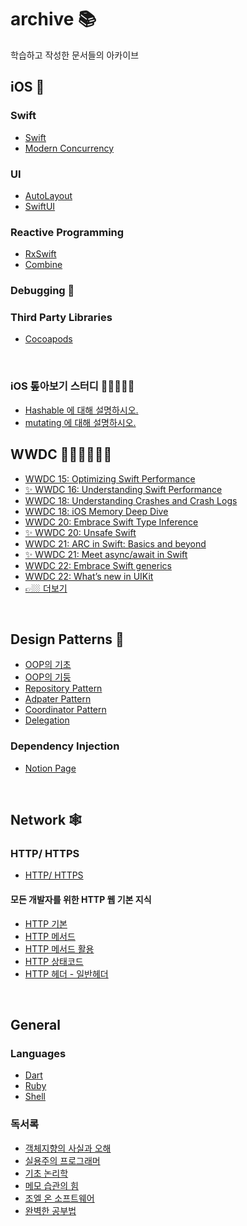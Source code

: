 # archive 📚
학습하고 작성한 문서들의 아카이브 

## iOS 🍎
### Swift
- [Swift](https://marsh-flavor-e1c.notion.site/Swift-ca78480ec0934dd7ae2553cab74e32e9)
- [Modern Concurrency](https://marsh-flavor-e1c.notion.site/Concurrency-4d7aa5ae54994b3989119a5d4bdea87a)
### UI
- [AutoLayout](https://marsh-flavor-e1c.notion.site/AutoLayout-7e7a62af283a4b3b8704dfb7afd84edb)
- [SwiftUI](https://marsh-flavor-e1c.notion.site/SwiftUI-483788fdf4ec40698ea382c544f332a9)
### Reactive Programming
- [RxSwift](https://marsh-flavor-e1c.notion.site/RXSwift-29455410f754415a99dc5d85537a9385)
- [Combine](https://marsh-flavor-e1c.notion.site/Combine-d43c52a20ec94082a5feb2e32f1bef28)
### Debugging 🐞

### Third Party Libraries
- [Cocoapods](https://marsh-flavor-e1c.notion.site/Cocoapods-77fb8b73cd774a29bce1030378101320)
</br>

### iOS 톺아보기 스터디 🕵🏾🕵🏻‍♀️
- [Hashable 에 대해 설명하시오.](https://marsh-flavor-e1c.notion.site/Hashable-1ef256a59f3b44cd96959c08e5c16931)
- [mutating 에 대해 설명하시오.](https://marsh-flavor-e1c.notion.site/mutating-cfb4c525e27d4df99cccb43e08c6a573)

## WWDC 👩🏻‍💻👨🏼‍💻
- [WWDC 15: Optimizing Swift Performance](https://marsh-flavor-e1c.notion.site/WWDC-15-Optimizing-Swift-Performance-2474a309450d4b7f971cba6397224ead)
- [✨ WWDC 16: Understanding Swift Performance](https://marsh-flavor-e1c.notion.site/WWDC-16-Understanding-Swift-Performance-b51aa78f5c16464789ea2706ce9b9293)
- [WWDC 18: Understanding Crashes and Crash Logs](https://marsh-flavor-e1c.notion.site/WWDC-18-Understanding-Crashes-and-Crash-Logs-a9b508d0644d46a6b6aa1c56191e04b6)
- [WWDC 18: iOS Memory Deep Dive](https://marsh-flavor-e1c.notion.site/iOS-Memory-Deep-Dive-d01a578ee6ea4bd8b5da68f030eb1b14)
- [WWDC 20: Embrace Swift Type Inference](https://woozzang.tistory.com/187)
- [✨ WWDC 20: Unsafe Swift](https://marsh-flavor-e1c.notion.site/WWDC-20-Unsafe-Swift-871ea5ef766640fc87fe1a9c65976fec)
- [WWDC 21: ARC in Swift: Basics and beyond](https://woozzang.tistory.com/186)
- [✨ WWDC 21: Meet async/await in Swift](https://marsh-flavor-e1c.notion.site/WWDC-21-Meet-async-await-in-Swift-448e57347a324b209c58a6acce3302ce)
- [WWDC 22: Embrace Swift generics](https://marsh-flavor-e1c.notion.site/WWDC-22-Embrace-Swift-generics-6a0dbfb0f35e43dfbbeda1e389ce8b54)
- [WWDC 22: What’s new in UIKit](https://marsh-flavor-e1c.notion.site/WWDC22-What-s-new-in-UIKit-c5ec24525de5498cb0c764d4ec8299b5)
- [👉🏼 더보기](https://marsh-flavor-e1c.notion.site/WWDC-d86275dcf96a4b56a12d6d8a00527b1a)

</br>

## Design Patterns 🧱
- [OOP의 기초](https://marsh-flavor-e1c.notion.site/OOP-8726371f1e2d4c8fa672a5488f923c79)
- [OOP의 기둥](https://marsh-flavor-e1c.notion.site/OOP-44d19199f1c046cdac1ca496d0390413)
- [Repository Pattern](https://marsh-flavor-e1c.notion.site/Repository-Pattern-e5e5992bef014a699f990b47743ea34e)
- [Adpater Pattern](https://www.notion.so/Adapter-Pattern-46a40d2186ee4cd79602baa70b99b10f)
- [Coordinator Pattern](https://marsh-flavor-e1c.notion.site/Coordinator-Pattern-52ccb3dbf8ad4818988c56760fbc2fc2)
- [Delegation](https://www.notion.so/Delegation-d1abc25e5e764235bac971d741f7e5bf)

### Dependency Injection
- [Notion Page](https://marsh-flavor-e1c.notion.site/Dependency-Injection-1c2ecc98ec754b3b9251513865f4d03b)

</br>

## Network 🕸
### HTTP/ HTTPS
- [HTTP/ HTTPS](https://marsh-flavor-e1c.notion.site/HTTP-HTTPS-5f1df3301e584319b60050b34974395f)
#### 모든 개발자를 위한 HTTP 웹 기본 지식
- [HTTP 기본](https://marsh-flavor-e1c.notion.site/HTTP-c968cb084fc34ac2a6ec15371a144ae2)
- [HTTP 메서드](https://marsh-flavor-e1c.notion.site/HTTP-fb7d716c047c459291c1e0b59b77cabc)
- [HTTP 메서드 활용](https://marsh-flavor-e1c.notion.site/HTTP-cb1af0ec34214d4da4f4af529514fa84)
- [HTTP 상태코드](https://marsh-flavor-e1c.notion.site/HTTP-6da7a207a8234e7aa316507561a7c822)
- [HTTP 헤더 - 일반헤더](https://marsh-flavor-e1c.notion.site/HTTP-6cbce129134d4404953682eedfc536be)

</br>

## General

### Languages
- [Dart](https://marsh-flavor-e1c.notion.site/Dart-4bb8f6e167274a5eba9f6c4d5b53fd76)
- [Ruby](https://marsh-flavor-e1c.notion.site/Ruby-3e118ee1e36b4936aea2cf4e5023a0e8)
- [Shell](https://marsh-flavor-e1c.notion.site/Linux-Command-Line-cc1755a537e8487590b67ff37c974a72)

### 독서록
- [객체지향의 사실과 오해](https://www.notion.so/99cfa573525e443199eac730d8c1c69f)
- [실용주의 프로그래머](https://www.notion.so/8ee1da1f23e24487b56a999381613ce6)
- [기초 논리학](https://www.notion.so/b3302f542c60425494f857c070c51b05)
- [메모 습관의 힘](https://www.notion.so/b8aef76b1bc7459889357f20b21f90b7)
- [조엘 온 소프트웨어](https://www.notion.so/cad5c42c5360401baf46fbce57e12c94)
- [완벽한 공부법](https://www.notion.so/42dcd352ac84464892df313820daecc8)
